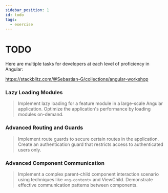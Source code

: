 ```yaml
---
sidebar_position: 1
id: todo
tags:
  - exercise
---
```


# TODO

Here are multiple tasks for developers at each level of proficiency in Angular:

https://stackblitz.com/@Sebastian-G/collections/angular-workshop

### Lazy Loading Modules

> Implement lazy loading for a feature module in a large-scale Angular application.
> Optimize the application's performance by loading modules on-demand.

### Advanced Routing and Guards

> Implement route guards to secure certain routes in the application.
> Create an authentication guard that restricts access to authenticated users only.

### Advanced Component Communication

> Implement a complex parent-child component interaction scenario using techniques like `<ng-content>` and ViewChild.
> Demonstrate effective communication patterns between components.

